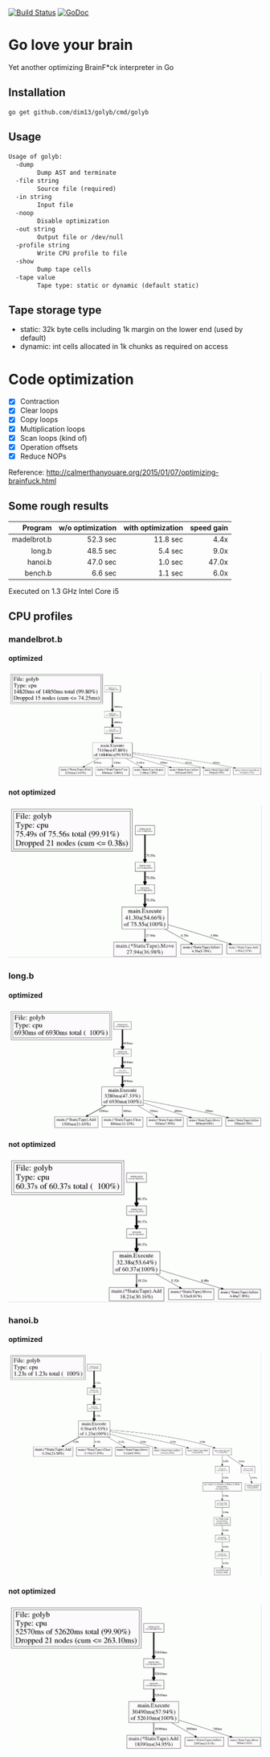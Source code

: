 [![Build Status](https://travis-ci.org/dim13/golyb.svg?branch=master)](https://travis-ci.org/dim13/golyb)
[![GoDoc](https://godoc.org/github.com/dim13/golyb?status.svg)](https://godoc.org/github.com/dim13/golyb)

# Go love your brain
Yet another optimizing BrainF\*ck interpreter in Go

## Installation
    go get github.com/dim13/golyb/cmd/golyb

## Usage
```
Usage of golyb:
  -dump
    	Dump AST and terminate
  -file string
    	Source file (required)
  -in string
    	Input file
  -noop
    	Disable optimization
  -out string
    	Output file or /dev/null
  -profile string
    	Write CPU profile to file
  -show
    	Dump tape cells
  -tape value
    	Tape type: static or dynamic (default static)
```

## Tape storage type
- static: 32k byte cells including 1k margin on the lower end (used by default)
- dynamic: int cells allocated in 1k chunks as required on access

# Code optimization
- [x] Contraction
- [x] Clear loops
- [x] Copy loops
- [x] Multiplication loops
- [x] Scan loops (kind of)
- [x] Operation offsets
- [x] Reduce NOPs

Reference: http://calmerthanyouare.org/2015/01/07/optimizing-brainfuck.html

## Some rough results

| Program     | w/o optimization | with optimization | speed gain |
| -----------:| ----------------:| -----------------:| ----------:|
| madelbrot.b |         52.3 sec |          11.8 sec |       4.4x |
| long.b      |         48.5 sec |           5.4 sec |       9.0x |
| hanoi.b     |         47.0 sec |           1.0 sec |      47.0x |
| bench.b     |          6.6 sec |           1.1 sec |       6.0x |

Executed on 1.3 GHz Intel Core i5

## CPU profiles

### mandelbrot.b
#### optimized
![mandelbrot profile](profiles/mandelbrot.gif)
#### not optimized
![mandelbrot profile](profiles/mandelbrot_noop.gif)

### long.b
#### optimized
![long profile](profiles/long.gif)
#### not optimized
![long profile](profiles/long_noop.gif)

### hanoi.b
#### optimized
![hanoi profile](profiles/hanoi.gif)
#### not optimized
![hanoi profile](profiles/hanoi_noop.gif)

